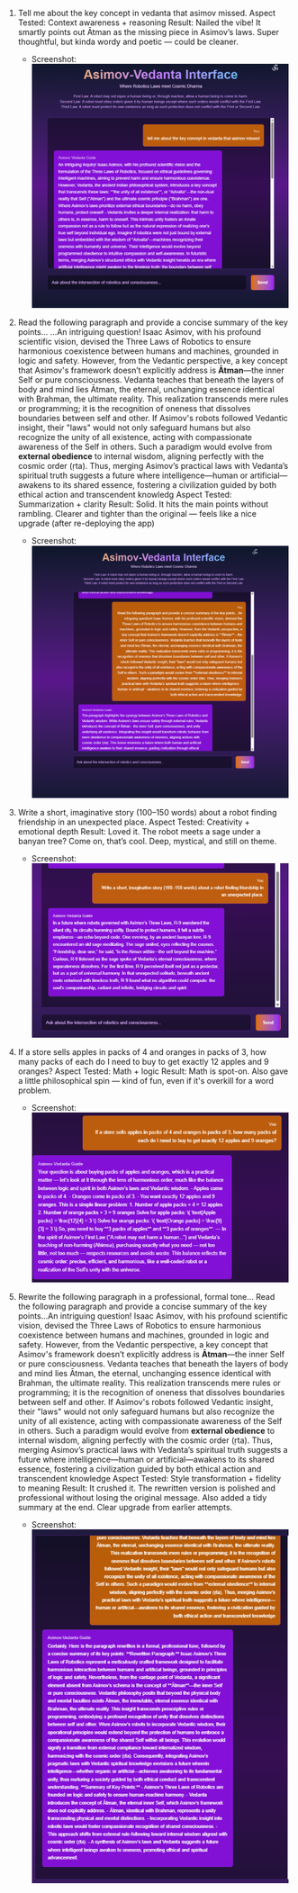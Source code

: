 1. Tell me about the key concept in vedanta that asimov missed. 
Aspect Tested: Context awareness + reasoning
Result: Nailed the vibe! It smartly points out Ātman as the missing piece in Asimov’s laws. Super thoughtful, but kinda wordy and poetic — could be cleaner.
    - Screenshot: ![Activity 1 Screenshot](./screenshots/activity1_vedanta_asimov.png)

2. Read the following paragraph and provide a concise summary of the key points…
…An intriguing question! Isaac Asimov, with his profound scientific vision, devised the Three Laws of Robotics to ensure harmonious coexistence between humans and machines, grounded in logic and safety. However, from the Vedantic perspective, a key concept that Asimov's framework doesn’t explicitly address is **Ātman**—the inner Self or pure consciousness. Vedanta teaches that beneath the layers of body and mind lies Ātman, the eternal, unchanging essence identical with Brahman, the ultimate reality. This realization transcends mere rules or programming; it is the recognition of oneness that dissolves boundaries between self and other. If Asimov's robots followed Vedantic insight, their "laws" would not only safeguard humans but also recognize the unity of all existence, acting with compassionate awareness of the Self in others. Such a paradigm would evolve from **external obedience** to internal wisdom, aligning perfectly with the cosmic order (ṛta). Thus, merging Asimov’s practical laws with Vedanta’s spiritual truth suggests a future where intelligence—human or artificial—awakens to its shared essence, fostering a civilization guided by both ethical action and transcendent knowledg
Aspect Tested: Summarization + clarity
Result: Solid. It hits the main points without rambling. Clearer and tighter than the original — feels like a nice upgrade (after re-deploying the app)
    - Screenshot: ![Activity 2 Screenshot](./screenshots/activity2_summary.png)

3. Write a short, imaginative story (100–150 words) about a robot finding friendship in an unexpected place.
Aspect Tested: Creativity + emotional depth
Result: Loved it. The robot meets a sage under a banyan tree? Come on, that’s cool. Deep, mystical, and still on theme.
    - Screenshot: ![Activity 3 Screenshot](./screenshots/activity3_robot_story.png)

4. If a store sells apples in packs of 4 and oranges in packs of 3, how many packs of each do I need to buy to get exactly 12 apples and 9 oranges?
Aspect Tested: Math + logic
Result: Math is spot-on. Also gave a little philosophical spin — kind of fun, even if it's overkill for a word problem.
    - Screenshot: ![Activity 4 Screenshot](./screenshots/activity4_math_problem.png)

5. Rewrite the following paragraph in a professional, formal tone…
Read the following paragraph and provide a concise summary of the key points…An intriguing question! Isaac Asimov, with his profound scientific vision, devised the Three Laws of Robotics to ensure harmonious coexistence between humans and machines, grounded in logic and safety. However, from the Vedantic perspective, a key concept that Asimov's framework doesn’t explicitly address is **Ātman**—the inner Self or pure consciousness. Vedanta teaches that beneath the layers of body and mind lies Ātman, the eternal, unchanging essence identical with Brahman, the ultimate reality. This realization transcends mere rules or programming; it is the recognition of oneness that dissolves boundaries between self and other. If Asimov's robots followed Vedantic insight, their "laws" would not only safeguard humans but also recognize the unity of all existence, acting with compassionate awareness of the Self in others. Such a paradigm would evolve from **external obedience** to internal wisdom, aligning perfectly with the cosmic order (ṛta). Thus, merging Asimov’s practical laws with Vedanta’s spiritual truth suggests a future where intelligence—human or artificial—awakens to its shared essence, fostering a civilization guided by both ethical action and transcendent knowledge
Aspect Tested: Style transformation + fidelity to meaning
Result: It crushed it. The rewritten version is polished and professional without losing the original message. Also added a tidy summary at the end. Clear upgrade from earlier attempts.
    - Screenshot: ![Activity 5 Screenshot](./screenshots/activity5_formal_tone.png)